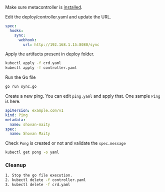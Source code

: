 Make sure metacontroller is [installed](https://github.com/shovanmaity/metacontroller-by-example/tree/master/metacontroller).

Edit the deploy/controller.yaml and update the URL.
```yaml
spec:
  hooks:
    sync:
      webhook:
        url: http://192.168.1.15:8080/sync
```
Apply the artifacts present in deploy folder.
```bash
kubectl apply -f crd.yaml
kubectl apply -f controller.yaml
```
Run the Go file
```bash
go run sync.go
```
Create a new ping. You can edit `ping.yaml` and apply that. One sample `Ping` is here.
```yaml
apiVersion: example.com/v1
kind: Ping
metadata:
  name: shovan-maity
spec:
  name: Shovan Maity
```
Check `Pong` is created or not and validate the `spec.message`
```bash
kubectl get pong -o yaml
``` 
### Cleanup
```bash
1. Stop the go file execution.
2. kubectl delete -f controller.yaml
3. kubectl delete -f crd.yaml
```